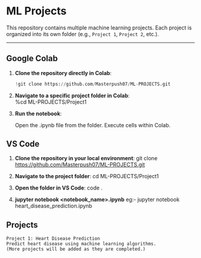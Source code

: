 # ML Projects

This repository contains multiple machine learning projects. Each project is organized into its own folder (e.g., `Project 1`, `Project 2`, etc.).

---

## Google Colab
1. **Clone the repository directly in Colab**:
   ```python
   !git clone https://github.com/Masterpush07/ML-PROJECTS.git

2. **Navigate to a specific project folder in Colab**:   
   %cd ML-PROJECTS/Project1

3. **Run the notebook**:

    Open the .ipynb file from the folder.
    Execute cells within Colab.


 ## VS Code
1. **Clone the repository in your local environment**:
   git clone https://github.com/Masterpush07/ML-PROJECTS.git

2. **Navigate to the project folder**:
   cd ML-PROJECTS/Project1
   
3. **Open the folder in VS Code**:
   code .

4. **jupyter notebook <notebook_name>.ipynb**
    eg:- jupyter notebook heart_disease_prediction.ipynb

  ## Projects
  
    Project 1: Heart Disease Prediction
    Predict heart disease using machine learning algorithms.
    (More projects will be added as they are completed.)


